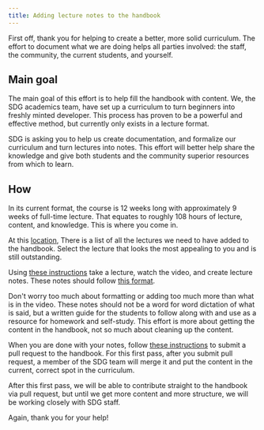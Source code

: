 ```yaml
---
title: Adding lecture notes to the handbook
---
```


First off, thank you for helping to create a better, more solid curriculum. The effort to document what we are doing helps all parties involved: the staff, the community, the current students, and yourself.

## Main goal

The main goal of this effort is to help fill the handbook with content. We, the SDG academics team, have set up a curriculum to turn beginners into freshly minted developer. This process has proven to be a powerful and effective method, but currently only exists in a lecture format.

SDG is asking you to help us create documentation, and formalize our curriculum and turn lectures into notes. This effort will better help share the knowledge and give both students and the community superior resources from which to learn.

## How

In its current format, the course is 12 weeks long with approximately 9 weeks of full-time lecture. That equates to roughly 108 hours of lecture, content, and knowledge. This is where you come in.

At this [location](./lectures-to-do.md), There is a list of all the lectures we need to have added to the handbook. Select the lecture that looks the most appealing to you and is still outstanding. 

Using [these instructions](./contribution-instructions.md) take a lecture, watch the video, and create lecture notes. These notes should follow [this format](./lecture-note-template.md). 

Don't worry too much about formatting or adding too much more than what is in the video. These notes should not be a word for word dictation of what is said, but a written guide for the students to follow along with and use as a resource for homework and self-study. This effort is more about getting the content in the handbook, not so much about cleaning up the content.

When you are done with your notes, follow [these instructions](./contribution-instructions.md) to submit a pull request to the handbook. For this first pass, after you submit pull request, a member of the SDG team will merge it and put the content in the current, correct spot in the curriculum.

After this first pass, we will be able to contribute straight to the handbook via pull request, but until we get more content and more structure, we will be working closely with SDG staff.

Again, thank you for your help!
